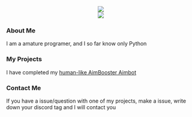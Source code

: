 <div align="center"">
 <img class="img" src="https://github-readme-stats.vercel.app//api?username=DrinkingJoe&count_private=true&show_icons=true&theme=github_dark&hide_border=true" /><br>
 <img class="img" src="https://github-readme-stats.vercel.app/api/top-langs/?username=DrinkingJoe&layout=compact&theme=github_dark&hide_border=true" /><br>
</div>

### About Me
I am a amature programer, and I so far know only Python

### My Projects
I have completed my [human-like AimBooster Aimbot](https://github.com/DrinkingJoe/Legit-AimBooster-Aimbot)

### Contact Me
If you have a issue/question with one of my projects, make a issue, write down your discord tag and I will contact you

